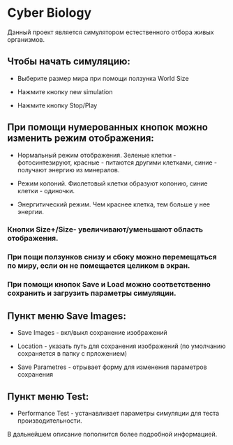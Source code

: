 # Cyber Biology

Данный проект является симулятором естественного отбора живых организмов.

## Чтобы начать симуляцию:

* Выберите размер мира при помощи ползунка World Size

* Нажмите кнопку new simulation

* Нажмите кнопку Stop/Play


## При помощи нумерованных кнопок можно изменить режим отображения:

* Нормальный режим отображения. Зеленые клетки - фотосинтезируют, красные - питаются другими клетками, синие - получают энергию из минералов.

* Режим колоний. Фиолетовый клетки образуют колонию, синие клетки - одиночки.

* Энергитический режим. Чем краснее клетка, тем больше у нее энергии.


### Кнопки Size+/Size- увеличивают/уменьшают область отображения.

### При пощи ползунков снизу и сбоку можно перемещаться по миру, если он не помещается целиком в экран.

### При помощи кнопок Save и Load можно соответственно сохранить и загрузить параметры симуляции.

## Пункт меню Save Images:

* Save Images - вкл/выкл сохранение изображений

* Location - указать путь для сохранения изображений (по умолчанию сохраняется в папку с прложением)

* Save Parametres - отрывает форму для изменения параметров сохранения


## Пункт меню Test:

* Performance Test - устанавливает параметры симуляции для теста производительности.

В дальнейшем описание пополнится более подробной информацией.